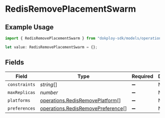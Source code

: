 # RedisRemovePlacementSwarm

## Example Usage

```typescript
import { RedisRemovePlacementSwarm } from "dokploy-sdk/models/operations";

let value: RedisRemovePlacementSwarm = {};
```

## Fields

| Field                                                                                  | Type                                                                                   | Required                                                                               | Description                                                                            |
| -------------------------------------------------------------------------------------- | -------------------------------------------------------------------------------------- | -------------------------------------------------------------------------------------- | -------------------------------------------------------------------------------------- |
| `constraints`                                                                          | *string*[]                                                                             | :heavy_minus_sign:                                                                     | N/A                                                                                    |
| `maxReplicas`                                                                          | *number*                                                                               | :heavy_minus_sign:                                                                     | N/A                                                                                    |
| `platforms`                                                                            | [operations.RedisRemovePlatform](../../models/operations/redisremoveplatform.md)[]     | :heavy_minus_sign:                                                                     | N/A                                                                                    |
| `preferences`                                                                          | [operations.RedisRemovePreference](../../models/operations/redisremovepreference.md)[] | :heavy_minus_sign:                                                                     | N/A                                                                                    |